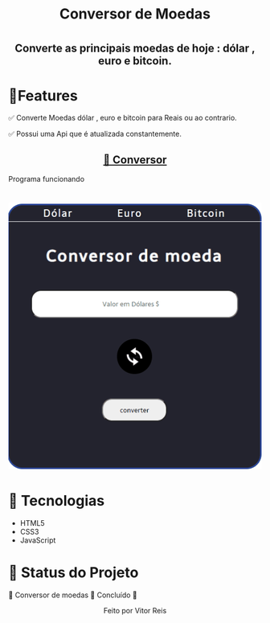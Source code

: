 
<h1 align="center" >Conversor de Moedas<h1>
<h2 align="center">Converte as principais moedas de hoje : dólar , euro e bitcoin. </h2>
<h1 > 🚀Features</h1>
<p>✅ Converte Moedas dólar , euro e bitcoin para Reais ou ao contrario.</p>
<p>✅ Possui uma Api que é atualizada constantemente.</p>


<h2 color="blue" align="center">
<a href="https://VitorHRD.github.io/Conversor-De-Moeda/">🔗 Conversor</a>
</h2

<h1 align="center">Programa funcionando<h1>
<img src="./imagens/gif1.gif"></img>
<h1>🚀 Tecnologias</h1>
 
 <ul>
     <li> HTML5
      <li> CSS3
       <li> JavaScript
 </ul>
 
<h1 > 🚀 Status do Projeto </h1>
 
 <p > 🚀 Conversor de moedas 🚀 Concluído 🚀 </p>
 
 
 <p align="center">Feito por Vitor Reis</p>